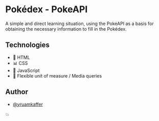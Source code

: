# Pokédex - PokeAPI

A simple and direct learning situation, using the PokeAPI as a basis for obtaining the necessary information to fill in the Pokédex.
## Technologies

- 📎 HTML
- 📊 CSS
- 📱 JavaScript
- 📐 Flexible unit of measure / Media queries

## Author

- [@yruamkaffer](https://www.github.com/yruamkaffer)

💥

